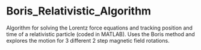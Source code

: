 # Boris_Relativistic_Algorithm
Algorithm for solving the Lorentz force equations and tracking position and time of a relativistic particle (coded in MATLAB). 
Uses the Boris method and explores the motion for 3 different 2 step magnetic field rotations. 
